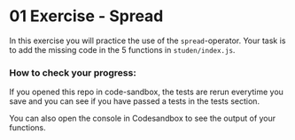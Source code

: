 # 01 Exercise - Spread

In this exercise you will practice the use of the `spread`-operator. Your task is to add the missing code in the 5 functions in `studen/index.js`.

### How to check your progress:
If you opened this repo in code-sandbox, the tests are rerun everytime you save and you can see if you have passed a tests in the tests section.

You can also open the console in Codesandbox to see the output of your functions.